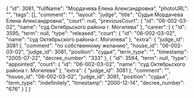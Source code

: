 {
    "id": 3081,
    "fullName": "Мордачева Елена Александровна",
    "photoURL": "",
    "tags": [],
    "comment": "",
    "layout": "judge",
    "title": "Судья Мордачева Елена Александровна",
    "court": null,
    "previousCourt": {
        "id": "06-002-03-02",
        "name": "суд Октябрьского района г. Могилева"
    },
    "career": [
        {
            "id": 3595,
            "term": null,
            "type": "released",
            "court": {
                "id": "06-002-03-02",
                "name": "суд Октябрьского района г. Могилева"
            },
            "extra": {
                "judge_id": 3081
            },
            "comment": "по собственному желанию",
            "house_id": "06-002-03-02",
            "judge_id": 3081,
            "position": "судья",
            "term_type": "",
            "timestamp": "2005-07-22",
            "decree_number": "333"
        },
        {
            "id": 3594,
            "term": null,
            "type": "appointed",
            "court": {
                "id": "06-002-03-02",
                "name": "суд Октябрьского района г. Могилева"
            },
            "extra": {
                "judge_id": 3081
            },
            "comment": "",
            "house_id": "06-002-03-02",
            "judge_id": 3081,
            "position": "судья",
            "term_type": "indefinitely",
            "timestamp": "2000-12-14",
            "decree_number": "676"
        }
    ]
}